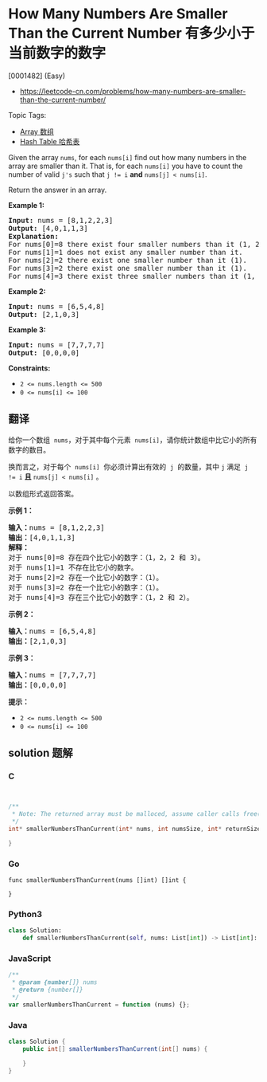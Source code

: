 # How Many Numbers Are Smaller Than the Current Number 有多少小于当前数字的数字

[0001482] (Easy)

- https://leetcode-cn.com/problems/how-many-numbers-are-smaller-than-the-current-number/

Topic Tags:

- [Array 数组](https://leetcode-cn.com/tag/array/)
- [Hash Table 哈希表](https://leetcode-cn.com/tag/hash-table/)

Given the array `nums`, for each `nums[i]` find out how many numbers in the array are smaller than it. That is, for each `nums[i]` you have to count the number of valid `j's` such that `j != i` **and** `nums[j] < nums[i]`.

Return the answer in an array.

**Example 1:**

<pre><strong>Input:</strong> nums = [8,1,2,2,3]
<strong>Output:</strong> [4,0,1,1,3]
<strong>Explanation:</strong> 
For nums[0]=8 there exist four smaller numbers than it (1, 2, 2 and 3). 
For nums[1]=1 does not exist any smaller number than it.
For nums[2]=2 there exist one smaller number than it (1). 
For nums[3]=2 there exist one smaller number than it (1). 
For nums[4]=3 there exist three smaller numbers than it (1, 2 and 2).
</pre>

**Example 2:**

<pre><strong>Input:</strong> nums = [6,5,4,8]
<strong>Output:</strong> [2,1,0,3]
</pre>

**Example 3:**

<pre><strong>Input:</strong> nums = [7,7,7,7]
<strong>Output:</strong> [0,0,0,0]
</pre>

**Constraints:**

- `2 <= nums.length <= 500`
- `0 <= nums[i] <= 100`

## 翻译

给你一个数组  `nums`，对于其中每个元素  `nums[i]`，请你统计数组中比它小的所有数字的数目。

换而言之，对于每个  `nums[i]`  你必须计算出有效的  `j`  的数量，其中 `j` 满足  `j != i` **且** `nums[j] < nums[i]` 。

以数组形式返回答案。

**示例 1：**

<pre><strong>输入：</strong>nums = [8,1,2,2,3]
<strong>输出：</strong>[4,0,1,1,3]
<strong>解释：</strong> 
对于 nums[0]=8 存在四个比它小的数字：（1，2，2 和 3）。 
对于 nums[1]=1 不存在比它小的数字。
对于 nums[2]=2 存在一个比它小的数字：（1）。 
对于 nums[3]=2 存在一个比它小的数字：（1）。 
对于 nums[4]=3 存在三个比它小的数字：（1，2 和 2）。
</pre>

**示例 2：**

<pre><strong>输入：</strong>nums = [6,5,4,8]
<strong>输出：</strong>[2,1,0,3]
</pre>

**示例 3：**

<pre><strong>输入：</strong>nums = [7,7,7,7]
<strong>输出：</strong>[0,0,0,0]
</pre>

**提示：**

- `2 <= nums.length <= 500`
- `0 <= nums[i] <= 100`

## solution 题解

### C

```c


/**
 * Note: The returned array must be malloced, assume caller calls free().
 */
int* smallerNumbersThanCurrent(int* nums, int numsSize, int* returnSize){

}
```

### Go

```golang
func smallerNumbersThanCurrent(nums []int) []int {

}
```

### Python3

```python
class Solution:
    def smallerNumbersThanCurrent(self, nums: List[int]) -> List[int]:
```

### JavaScript

```javascript
/**
 * @param {number[]} nums
 * @return {number[]}
 */
var smallerNumbersThanCurrent = function (nums) {};
```

### Java

```java
class Solution {
    public int[] smallerNumbersThanCurrent(int[] nums) {

    }
}
```
